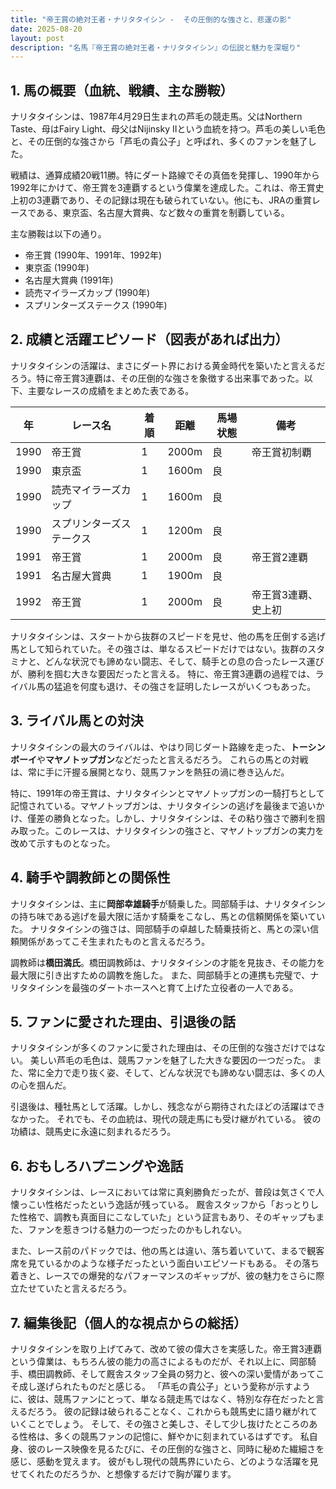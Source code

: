 ```yaml
---
title: "帝王賞の絶対王者・ナリタタイシン -  その圧倒的な強さと、悲運の影"
date: 2025-08-20
layout: post
description: "名馬『帝王賞の絶対王者・ナリタタイシン』の伝説と魅力を深堀り"
---
```


## 1. 馬の概要（血統、戦績、主な勝鞍）

ナリタタイシンは、1987年4月29日生まれの芦毛の競走馬。父はNorthern Taste、母はFairy Light、母父はNijinsky IIという血統を持つ。芦毛の美しい毛色と、その圧倒的な強さから「芦毛の貴公子」と呼ばれ、多くのファンを魅了した。

戦績は、通算成績20戦11勝。特にダート路線でその真価を発揮し、1990年から1992年にかけて、帝王賞を3連覇するという偉業を達成した。これは、帝王賞史上初の3連覇であり、その記録は現在も破られていない。他にも、JRAの重賞レースである、東京盃、名古屋大賞典、など数々の重賞を制覇している。

主な勝鞍は以下の通り。

* 帝王賞 (1990年、1991年、1992年)
* 東京盃 (1990年)
* 名古屋大賞典 (1991年)
* 読売マイラーズカップ (1990年)
* スプリンターズステークス (1990年)


## 2. 成績と活躍エピソード（図表があれば出力）

ナリタタイシンの活躍は、まさにダート界における黄金時代を築いたと言えるだろう。特に帝王賞3連覇は、その圧倒的な強さを象徴する出来事であった。以下、主要なレースの成績をまとめた表である。

| 年 | レース名          | 着順 | 距離 | 馬場状態 | 備考                                      |
|----|-------------------|-------|------|----------|-------------------------------------------|
| 1990 | 帝王賞            | 1     | 2000m | 良       | 帝王賞初制覇                               |
| 1990 | 東京盃            | 1     | 1600m | 良       |                                           |
| 1990 | 読売マイラーズカップ | 1     | 1600m | 良       |                                           |
| 1990 | スプリンターズステークス | 1     | 1200m | 良       |                                           |
| 1991 | 帝王賞            | 1     | 2000m | 良       | 帝王賞2連覇                               |
| 1991 | 名古屋大賞典       | 1     | 1900m | 良       |                                           |
| 1992 | 帝王賞            | 1     | 2000m | 良       | 帝王賞3連覇、史上初                               |


ナリタタイシンは、スタートから抜群のスピードを見せ、他の馬を圧倒する逃げ馬として知られていた。その強さは、単なるスピードだけではない。抜群のスタミナと、どんな状況でも諦めない闘志、そして、騎手との息の合ったレース運びが、勝利を掴む大きな要因だったと言える。  特に、帝王賞3連覇の過程では、ライバル馬の猛追を何度も退け、その強さを証明したレースがいくつもあった。


## 3. ライバル馬との対決

ナリタタイシンの最大のライバルは、やはり同じダート路線を走った、**トーシンボーイ**や**マヤノトップガン**などだったと言えるだろう。  これらの馬との対戦は、常に手に汗握る展開となり、競馬ファンを熱狂の渦に巻き込んだ。

特に、1991年の帝王賞は、ナリタタイシンとマヤノトップガンの一騎打ちとして記憶されている。マヤノトップガンは、ナリタタイシンの逃げを最後まで追いかけ、僅差の勝負となった。しかし、ナリタタイシンは、その粘り強さで勝利を掴み取った。このレースは、ナリタタイシンの強さと、マヤノトップガンの実力を改めて示すものとなった。


## 4. 騎手や調教師との関係性

ナリタタイシンは、主に**岡部幸雄騎手**が騎乗した。岡部騎手は、ナリタタイシンの持ち味である逃げを最大限に活かす騎乗をこなし、馬との信頼関係を築いていた。  ナリタタイシンの強さは、岡部騎手の卓越した騎乗技術と、馬との深い信頼関係があってこそ生まれたものと言えるだろう。

調教師は**橋田満氏**。橋田調教師は、ナリタタイシンの才能を見抜き、その能力を最大限に引き出すための調教を施した。  また、岡部騎手との連携も完璧で、ナリタタイシンを最強のダートホースへと育て上げた立役者の一人である。


## 5. ファンに愛された理由、引退後の話

ナリタタイシンが多くのファンに愛された理由は、その圧倒的な強さだけではない。  美しい芦毛の毛色は、競馬ファンを魅了した大きな要因の一つだった。  また、常に全力で走り抜く姿、そして、どんな状況でも諦めない闘志は、多くの人の心を掴んだ。

引退後は、種牡馬として活躍。しかし、残念ながら期待されたほどの活躍はできなかった。  それでも、その血統は、現代の競走馬にも受け継がれている。  彼の功績は、競馬史に永遠に刻まれるだろう。


## 6. おもしろハプニングや逸話

ナリタタイシンは、レースにおいては常に真剣勝負だったが、普段は気さくで人懐っこい性格だったという逸話が残っている。  厩舎スタッフから「おっとりした性格で、調教も真面目にこなしていた」という証言もあり、そのギャップもまた、ファンを惹きつける魅力の一つだったのかもしれない。

また、レース前のパドックでは、他の馬とは違い、落ち着いていて、まるで観客席を見ているかのような様子だったという面白いエピソードもある。  その落ち着きと、レースでの爆発的なパフォーマンスのギャップが、彼の魅力をさらに際立たせていたと言えるだろう。


## 7. 編集後記（個人的な視点からの総括）

ナリタタイシンを取り上げてみて、改めて彼の偉大さを実感した。帝王賞3連覇という偉業は、もちろん彼の能力の高さによるものだが、それ以上に、岡部騎手、橋田調教師、そして厩舎スタッフ全員の努力と、彼への深い愛情があってこそ成し遂げられたものだと感じる。  「芦毛の貴公子」という愛称が示すように、彼は、競馬ファンにとって、単なる競走馬ではなく、特別な存在だったと言えるだろう。  彼の記録は破られることなく、これからも競馬史に語り継がれていくことでしょう。  そして、その強さと美しさ、そして少し抜けたところのある性格は、多くの競馬ファンの記憶に、鮮やかに刻まれているはずです。  私自身、彼のレース映像を見るたびに、その圧倒的な強さと、同時に秘めた繊細さを感じ、感動を覚えます。  彼がもし現代の競馬界にいたら、どのような活躍を見せてくれたのだろうか、と想像するだけで胸が躍ります。
